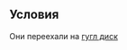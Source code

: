 ## Условия
Они переехали на [гугл диск](https://drive.google.com/drive/folders/1jkCNSk3KBTN3GP7urASOH3SohWNHllO7)
